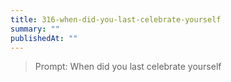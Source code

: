 ```yaml
---
title: 316-when-did-you-last-celebrate-yourself
summary: ""
publishedAt: ""
---
```


> Prompt: When did you last celebrate yourself

